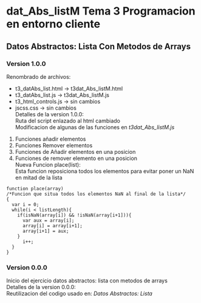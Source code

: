 # dat_Abs_listM Tema 3 Programacion en entorno cliente  
## Datos Abstractos: Lista Con Metodos de Arrays  

### Version 1.0.0  
Renombrado de archivos:  
* t3_datAbs_list.html -> t3dat_Abs_listM.html  
* t3_datAbs_list.js -> t3dat_Abs_listM.js  
* t3_html_controls.js -> sin cambios  
* jscss.css -> sin cambios  
Detalles de la version 1.0.0:  
Ruta del script enlazado al html cambiado  
Modificacion de algunas de las funciones en *t3dat_Abs_listM.js*
1. Funciones añadir elementos  
2. Funciones Remover elementos  
3. Funciones de Añadir elementos en una posicion  
4. Funciones de remover elemento en una posicion  
Nueva Funcion place(list):  
Esta funcion reposiciona todos los elementos para evitar poner un NaN en mitad de la lista  
```[javascript]  
function place(array)  
/*Funcion que situa todos los elementos NaN al final de la lista*/  
{  
  var i = 0;  
  while(i < listLength){  
    if(isNaN(array[i]) && !isNaN(array[i+1])){  
      var aux = array[i];  
      array[i] = array[i+1];  
      array[i+1] = aux;  
    }  
      i++;  
  }  
}  
```
### Version 0.0.0  
Inicio del ejercicio datos abstractos: lista con metodos de arrays  
Detalles de la version 0.0.0:  
Reutilizacion del codigo usado en: *Datos Abstractos: Lista*  

